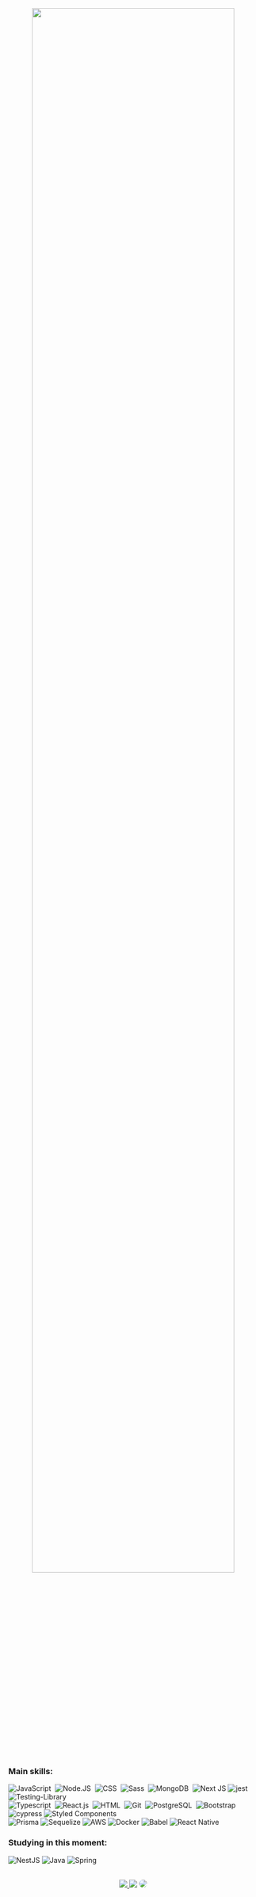 
<div align="center">
  <img width=90% src="https://www.themasterpicks.com/wp-content/uploads/2020/04/22b22287602523.5dbd29081561d.gif">
</div>

<br>

 
 ### Main skills:
![JavaScript](https://img.shields.io/badge/-JavaScript-0D1117?style=for-the-badge&logo=javascript&labelColor=0D1117)&nbsp;
![Node.JS](https://img.shields.io/badge/-Node.JS-0D1117?style=for-the-badge&logo=node.js&labelColor=0D1117&textColor=0D1117)&nbsp;
![CSS](https://img.shields.io/badge/-CSS-0D1117?style=for-the-badge&logo=CSS3&logoColor=1572B6&labelColor=0D1117)&nbsp;
![Sass](https://img.shields.io/badge/Sass-0D1117?style=for-the-badge&logo=sass&logoColor=CC6699)&nbsp;
![MongoDB](https://img.shields.io/badge/MongoDB-0D1117?style=for-the-badge&logo=mongodb&logoColor=4EA94B)&nbsp;
![Next JS](https://img.shields.io/badge/Next-0D1117?style=for-the-badge&logo=next.js&logoColor=white)
![jest](https://img.shields.io/badge/Jest-0D1117?style=for-the-badge&logo=Jest&logoColor=C03B13)&nbsp;
![Testing-Library](https://img.shields.io/badge/-TestingLibrary-0D1117?style=for-the-badge&logo=testing-library&logoColor=white)
<br>
![Typescript](https://img.shields.io/badge/-typescript-0D1117?style=for-the-badge&logo=typescript&labelColor=0D1117)&nbsp;
![React.js](https://img.shields.io/badge/-React.js-0D1117?style=for-the-badge&logo=react&labelColor=0D1117)&nbsp; 
![HTML](https://img.shields.io/badge/HTML-0D1117?style=for-the-badge&logo=html5&logoColor=E96228)&nbsp;
![Git](https://img.shields.io/badge/Git-0D1117?style=for-the-badge&logo=git&logoColor=E34F26)&nbsp;
![PostgreSQL](https://img.shields.io/badge/PostgreSQL-0D1117?style=for-the-badge&logo=postgresql&logoColor=white)&nbsp;
![Bootstrap](https://img.shields.io/badge/bootstrap-0D1117.svg?style=for-the-badge&logo=bootstrap&logoColor=white)
![cypress](https://img.shields.io/badge/-cypress-0D1117?style=for-the-badge&logo=cypress&logoColor=058a5e)
![Styled Components](https://img.shields.io/badge/styled--components-0D1117?style=for-the-badge&logo=styled-components&logoColor=white)
<br>
![Prisma](https://img.shields.io/badge/Prisma-0D1117?style=for-the-badge&logo=Prisma&logoColor=white)
![Sequelize](https://img.shields.io/badge/Sequelize-0D1117?style=for-the-badge&logo=Sequelize&logoColor=white)
![AWS](https://img.shields.io/badge/AWS-0D1117.svg?style=for-the-badge&logo=amazon-aws&logoColor=white)
![Docker](https://img.shields.io/badge/docker-0D1117.svg?style=for-the-badge&logo=docker&logoColor=white)
![Babel](https://img.shields.io/badge/Babel-0D1117?style=for-the-badge&logo=babel&logoColor=F9DC3e)
![React Native](https://img.shields.io/badge/react_native-0D1117.svg?style=for-the-badge&logo=react&logoColor=%2361DAFB)

### Studying in this moment:
![NestJS](https://img.shields.io/badge/nestjs-0D1117.svg?style=for-the-badge&logo=nestjs&logoColor=white)
![Java](https://img.shields.io/badge/java-0D1117.svg?style=for-the-badge&logo=openjdk&logoColor=white)
![Spring](https://img.shields.io/badge/spring-0D1117.svg?style=for-the-badge&logo=spring&logoColor=white)


<br/>
<div align="center"> 
<a href="https://www.instagram.com/guime.lisboa/" target="_blank"><img src="https://img.shields.io/badge/-Instagram-%23E4405F?style=for-the-badge&logo=instagram&logoColor=white"</a>
<a href = "guime0162@gmail.com"> <img src="https://img.shields.io/badge/-Gmail-%23333?style=for-the-badge&logo=gmail&logoColor=white" target="_blank"></a>
<a href="https://www.linkedin.com/in/guilherme-gon%C3%A7alves-lisboa-abb8b0227/" target="_blank"><img src="https://img.shields.io/badge/-LinkedIn-%230077B5?style=for-the-badge&logo=linkedin&logoColor=white" style="border-radius: 30px" target="_blank"></a> 
</div>
 
